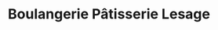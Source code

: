 ---
title: "Boulangerie Pâtisserie Lesage"
url: /saint-germain-le-vasson/boulangerie-patisserie-lesage/
shop: boulangerie
---